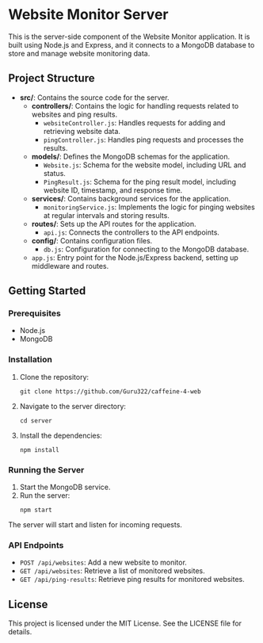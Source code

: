 # Website Monitor Server

This is the server-side component of the Website Monitor application. It is built using Node.js and Express, and it connects to a MongoDB database to store and manage website monitoring data.

## Project Structure

- **src/**: Contains the source code for the server.
  - **controllers/**: Contains the logic for handling requests related to websites and ping results.
    - `websiteController.js`: Handles requests for adding and retrieving website data.
    - `pingController.js`: Handles ping requests and processes the results.
  - **models/**: Defines the MongoDB schemas for the application.
    - `Website.js`: Schema for the website model, including URL and status.
    - `PingResult.js`: Schema for the ping result model, including website ID, timestamp, and response time.
  - **services/**: Contains background services for the application.
    - `monitoringService.js`: Implements the logic for pinging websites at regular intervals and storing results.
  - **routes/**: Sets up the API routes for the application.
    - `api.js`: Connects the controllers to the API endpoints.
  - **config/**: Contains configuration files.
    - `db.js`: Configuration for connecting to the MongoDB database.
  - `app.js`: Entry point for the Node.js/Express backend, setting up middleware and routes.

## Getting Started

### Prerequisites

- Node.js
- MongoDB

### Installation

1. Clone the repository:
   ```
   git clone https://github.com/Guru322/caffeine-4-web
   ```
2. Navigate to the server directory:
   ```
   cd server
   ```
3. Install the dependencies:
   ```
   npm install
   ```

### Running the Server

1. Start the MongoDB service.
2. Run the server:
   ```
   npm start
   ```

The server will start and listen for incoming requests.

### API Endpoints

- `POST /api/websites`: Add a new website to monitor.
- `GET /api/websites`: Retrieve a list of monitored websites.
- `GET /api/ping-results`: Retrieve ping results for monitored websites.

## License

This project is licensed under the MIT License. See the LICENSE file for details.